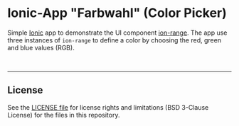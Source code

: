 # Ionic-App "Farbwahl" (Color Picker) #

Simple [Ionic](https://ionicframework.com) app to demonstrate the UI component
[ion-range](https://ionicframework.com/docs/api/range).
The app use three instances of `ion-range` to define a color by choosing the red, green and blue values (RGB).

<br>

----
## License ##

See the [LICENSE file](LICENSE.md) for license rights and limitations (BSD 3-Clause License) for the files in this repository.
